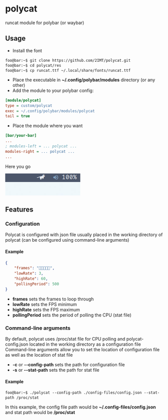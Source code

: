 # polycat
runcat module for polybar (or waybar)

## Usage
- Install the font
```console
foo@bar:~$ git clone https://github.com/2IMT/polycat.git
foo@bar:~$ cd polycat/res
foo@bar:~$ cp runcat.ttf ~/.local/share/fonts/runcat.ttf
```
- Place the executable in **~/.config/polybar/modules** directory (or any other)
- Add the module to your polybar config:
```ini
[module/polycat]
type = custom/polycat
exec = ~/.config/polybar/modules/polycat
tail = true
```
- Place the module where you want
```ini
[bar/your-bar]
...
; modules-left = ... polycat ...
modules-right = ... polycat ...
...
```
Here you go

![polycat demo animation](res/polycat-demo.gif)

## Features
### Configuration
Polycat is configured with json file usually placed in the working directory of polycat (can be configured using command-line arguments)

#### Example
```json
{
    "frames": "",
    "lowRate": 3,
    "highRate": 60,
    "pollingPeriod": 500
}
```

- **frames** sets the frames to loop through
- **lowRate** sets the FPS minimum
- **highRate** sets the FPS maximum
- **pollingPeriod** sets the period of polling the CPU (stat file)

### Command-line arguments
By default, polycat uses /proc/stat file for CPU polling and polycat-config.json located in the working directory as a configuration file
Command-line arguments allow you to set the location of configuration file as well as the location of stat file
- **-c** or **--config-path** sets the path for configuration file
- **-s** or **--stat-path** sets the path for stat file

#### Example
```console
foo@bar:~$ ./polycat --config-path ./config-files/config.json --stat-path /proc/stat
```
In this example, the config file path would be **~/.config-files/config.json** and stat path would be **/proc/stat**

